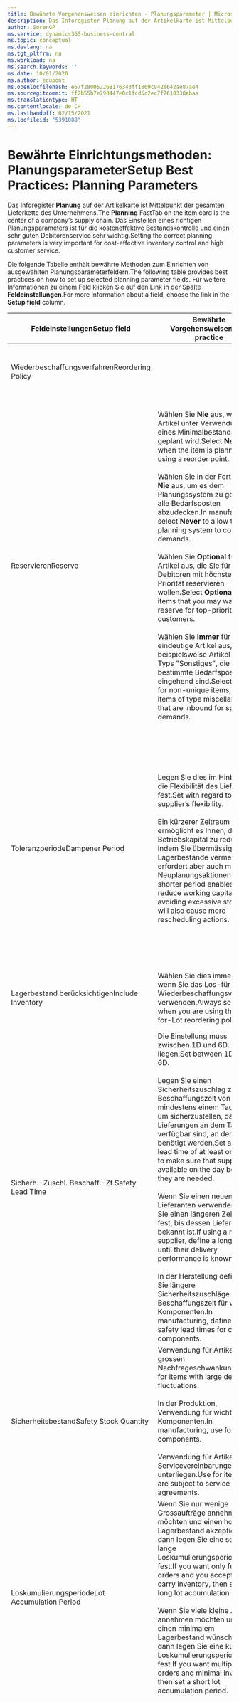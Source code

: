 ```yaml
---
title: Bewährte Vorgehensweisen einrichten - Planungsparameter | Microsoft Docs
description: Das Inforegister Planung auf der Artikelkarte ist Mittelpunkt der gesamten Lieferkette des Unternehmens. Das Einstellen eines richtigen Planungsparameters ist für die kosteneffektive Bestandskontrolle und einen sehr guten Debitorenservice sehr wichtig.
author: SorenGP
ms.service: dynamics365-business-central
ms.topic: conceptual
ms.devlang: na
ms.tgt_pltfrm: na
ms.workload: na
ms.search.keywords: ''
ms.date: 10/01/2020
ms.author: edupont
ms.openlocfilehash: e67f280052268176343ff1869c942e642ae87ae4
ms.sourcegitcommit: ff2b55b7e790447e0c1fcd5c2ec7f7610338ebaa
ms.translationtype: HT
ms.contentlocale: de-CH
ms.lasthandoff: 02/15/2021
ms.locfileid: "5391088"
---
```

# <a name="setup-best-practices-planning-parameters"></a><span data-ttu-id="e8457-104">Bewährte Einrichtungsmethoden: Planungsparameter</span><span class="sxs-lookup"><span data-stu-id="e8457-104">Setup Best Practices: Planning Parameters</span></span>
<span data-ttu-id="e8457-105">Das Inforegister **Planung** auf der Artikelkarte ist Mittelpunkt der gesamten Lieferkette des Unternehmens.</span><span class="sxs-lookup"><span data-stu-id="e8457-105">The **Planning** FastTab on the item card is the center of a company’s supply chain.</span></span> <span data-ttu-id="e8457-106">Das Einstellen eines richtigen Planungsparameters ist für die kosteneffektive Bestandskontrolle und einen sehr guten Debitorenservice sehr wichtig.</span><span class="sxs-lookup"><span data-stu-id="e8457-106">Setting the correct planning parameters is very important for cost-effective inventory control and high customer service.</span></span>  

 <span data-ttu-id="e8457-107">Die folgende Tabelle enthält bewährte Methoden zum Einrichten von ausgewählten Planungsparameterfeldern.</span><span class="sxs-lookup"><span data-stu-id="e8457-107">The following table provides best practices on how to set up selected planning parameter fields.</span></span> <span data-ttu-id="e8457-108">Für weitere Informationen zu einem Feld klicken Sie auf den Link in der Spalte **Feldeinstellungen**.</span><span class="sxs-lookup"><span data-stu-id="e8457-108">For more information about a field, choose the link in the **Setup field** column.</span></span>  

|<span data-ttu-id="e8457-109">Feldeinstellungen</span><span class="sxs-lookup"><span data-stu-id="e8457-109">Setup field</span></span>|<span data-ttu-id="e8457-110">Bewährte Vorgehensweisen</span><span class="sxs-lookup"><span data-stu-id="e8457-110">Best practice</span></span>|<span data-ttu-id="e8457-111">Bemerkung</span><span class="sxs-lookup"><span data-stu-id="e8457-111">Comment</span></span>|  
|-----------------|-------------------|-------------|  
|<span data-ttu-id="e8457-112">Wiederbeschaffungsverfahren</span><span class="sxs-lookup"><span data-stu-id="e8457-112">Reordering Policy</span></span>||<span data-ttu-id="e8457-113">Weitere Informationen finden Sie unter [Bewährte Einrichtungsmethoden: Wiederbeschaffungsverfahren](setup-best-practices-reordering-policies.md).</span><span class="sxs-lookup"><span data-stu-id="e8457-113">For more information, see [Setup Best Practices: Reordering Policies](setup-best-practices-reordering-policies.md).</span></span>|  
|<span data-ttu-id="e8457-114">Reservieren</span><span class="sxs-lookup"><span data-stu-id="e8457-114">Reserve</span></span>|<span data-ttu-id="e8457-115">Wählen Sie **Nie** aus, wenn der Artikel unter Verwendung eines Minimalbestands geplant wird.</span><span class="sxs-lookup"><span data-stu-id="e8457-115">Select **Never** when the item is planned using a reorder point.</span></span><br /><br /> <span data-ttu-id="e8457-116">Wählen Sie in der Fertigung **Nie** aus, um es dem Planungssystem zu gestatten, alle Bedarfsposten abzudecken.</span><span class="sxs-lookup"><span data-stu-id="e8457-116">In manufacturing, select **Never** to allow the planning system to cover all demands.</span></span><br /><br /> <span data-ttu-id="e8457-117">Wählen Sie **Optional** für Artikel aus, die Sie für Debitoren mit höchster Priorität reservieren wollen.</span><span class="sxs-lookup"><span data-stu-id="e8457-117">Select **Optional** for items that you may want to reserve for top-priority customers.</span></span><br /><br /> <span data-ttu-id="e8457-118">Wählen Sie **Immer** für nicht eindeutige Artikel aus, wie beispielsweise Artikel des Typs "Sonstiges", die für bestimmte Bedarfsposten eingehend sind.</span><span class="sxs-lookup"><span data-stu-id="e8457-118">Select **Always** for non-unique items, such as items of type miscellaneous that are inbound for specific demands.</span></span>|<span data-ttu-id="e8457-119">Reservierungen wirken im Allgemeinen dem Zweck der Planung entgegen, nämlich einem Ausgleich zwischen Bedarf und Vorrat.</span><span class="sxs-lookup"><span data-stu-id="e8457-119">Reservations generally counteract the purpose of planning, which is to balance demand and supply.</span></span> <span data-ttu-id="e8457-120">Daher sollten Artikel, die für die Planung eingerichtet wurden, im Allgemeinen nicht reserviert werden.</span><span class="sxs-lookup"><span data-stu-id="e8457-120">Therefore, items that are set up for planning should generally not be reserved.</span></span><br /><br /> <span data-ttu-id="e8457-121">Wenn der Benutzer eine Lagerbestandsmenge für zukünftigen Bedarf reserviert, wird die Planungsgrundlage gestört, und der Minimalbestand funktioniert möglicherweise nicht ordnungsgemäss.</span><span class="sxs-lookup"><span data-stu-id="e8457-121">If the user reserves an inventory quantity for future demand, then the planning foundation will be disturbed, and the reorder point may not work correctly.</span></span> <span data-ttu-id="e8457-122">Selbst wenn der voraussichtliche Lagerbestand im Hinblick auf den Minimalbestand akzeptabel ist, stehen die Mengen möglicherweise aufgrund der Reservierung nicht zur Verfügung.</span><span class="sxs-lookup"><span data-stu-id="e8457-122">Even if the projected inventory level is acceptable with regard to the reorder point, the quantities may not be available because of the reservation.</span></span>|  
|<span data-ttu-id="e8457-123">Toleranzperiode</span><span class="sxs-lookup"><span data-stu-id="e8457-123">Dampener Period</span></span>|<span data-ttu-id="e8457-124">Legen Sie dies im Hinblick auf die Flexibilität des Lieferanten fest.</span><span class="sxs-lookup"><span data-stu-id="e8457-124">Set with regard to the supplier’s flexibility.</span></span><br /><br /> <span data-ttu-id="e8457-125">Ein kürzerer Zeitraum ermöglicht es Ihnen, das Betriebskapital zu reduzieren, indem Sie übermässige Lagerbestände vermeiden, erfordert aber auch mehr Neuplanungsaktionen.</span><span class="sxs-lookup"><span data-stu-id="e8457-125">A shorter period enables you to reduce working capital by avoiding excessive stock, but will also cause more rescheduling actions.</span></span>|<span data-ttu-id="e8457-126">Wenn der Lieferant Änderungen in letzter Minute an den Aufträgen akzeptiert, verwenden Sie eine kürzere Periode. Sie müssen jedoch weitere Neuplanungsaktionen einplanen.</span><span class="sxs-lookup"><span data-stu-id="e8457-126">If the supplier accepts last-minute changes to orders, then use a shorter period, but be prepared for more rescheduling actions.</span></span> <span data-ttu-id="e8457-127">Wenn für den Lieferanten eine feste Planung erforderlich ist, verwenden Sie eine möglichst lange Periode.</span><span class="sxs-lookup"><span data-stu-id="e8457-127">If the supplier requires firm planning, then extend the period as much as possible.</span></span><br /><br /> <span data-ttu-id="e8457-128">Informationen zur globalen Einrichtung, siehe **Toleranzperiode** under [Designdetails: Parameter Planen](design-details-planning-parameters.md)</span><span class="sxs-lookup"><span data-stu-id="e8457-128">For information about the **Dampener Period** field , see [Design Details: Planning Parameters](design-details-planning-parameters.md).</span></span>|  
|<span data-ttu-id="e8457-129">Lagerbestand berücksichtigen</span><span class="sxs-lookup"><span data-stu-id="e8457-129">Include Inventory</span></span>|<span data-ttu-id="e8457-130">Wählen Sie dies immer aus, wenn Sie das Los-für-Los-Wiederbeschaffungsverfahren verwenden.</span><span class="sxs-lookup"><span data-stu-id="e8457-130">Always select when you are using the Lot-for-Lot reordering policy.</span></span>|<span data-ttu-id="e8457-131">Wählen Sie dies nur in bestimmten Fällen nicht aus, beispielsweise wenn keine Lagerartikel verkäuflich sind.</span><span class="sxs-lookup"><span data-stu-id="e8457-131">Do not select only in special situations, such as when inventory items are not sellable.</span></span>|  
|<span data-ttu-id="e8457-132">Sicherh.-Zuschl. Beschaff.-Zt.</span><span class="sxs-lookup"><span data-stu-id="e8457-132">Safety Lead Time</span></span>|<span data-ttu-id="e8457-133">Die Einstellung muss zwischen 1D und 6D. liegen.</span><span class="sxs-lookup"><span data-stu-id="e8457-133">Set between 1D and 6D.</span></span><br /><br /> <span data-ttu-id="e8457-134">Legen Sie einen Sicherheitszuschlag zur Beschaffungszeit von mindestens einem Tag fest, um sicherzustellen, dass die Lieferungen an dem Tag verfügbar sind, an dem sie benötigt werden.</span><span class="sxs-lookup"><span data-stu-id="e8457-134">Set a safety lead time of at least one day to make sure that supplies are available on the day before they are needed.</span></span><br /><br /> <span data-ttu-id="e8457-135">Wenn Sie einen neuen Lieferanten verwenden, legen Sie einen längeren Zeitraum fest, bis dessen Liefertreue bekannt ist.</span><span class="sxs-lookup"><span data-stu-id="e8457-135">If using a new supplier, define a longer time until their delivery performance is known.</span></span><br /><br /> <span data-ttu-id="e8457-136">In der Herstellung definieren Sie längere Sicherheitszuschläge zur Beschaffungszeit für wichtige Komponenten.</span><span class="sxs-lookup"><span data-stu-id="e8457-136">In manufacturing, define longer safety lead times for critical components.</span></span>|<span data-ttu-id="e8457-137">Vom System geplante Lieferungen, um zu vermeiden, dass am gleichen Tag, an dem Bestand nicht lieferbar ist, Bestand nicht lieferbar ist.</span><span class="sxs-lookup"><span data-stu-id="e8457-137">Supply that is planned by the system to avoid a stock-out will arrive on the same day that the stock-out occurs.</span></span> <span data-ttu-id="e8457-138">Dies kann sich möglicherweise als mehrere Stunden zu spät erweisen, wenn beispielsweise der Bedarf morgens erforderlich ist und die Lieferung am Nachmittag eingeht.</span><span class="sxs-lookup"><span data-stu-id="e8457-138">This may be several hours too late if, for example, the demand is needed in the morning and the supply arrives in the afternoon.</span></span> <span data-ttu-id="e8457-139">**Hinweis:** Das Feld **Sicherh.-Zuschl.-Zt.** verwendet den Basiskalender.</span><span class="sxs-lookup"><span data-stu-id="e8457-139">**Note:**  The **Safety Lead Time** field uses the base calendar.</span></span> <span data-ttu-id="e8457-140">Daher bedeutet 14T nicht notwendigerweise zwei Wochen.</span><span class="sxs-lookup"><span data-stu-id="e8457-140">Therefore, 14D is not necessarily two weeks.</span></span>|  
|<span data-ttu-id="e8457-141">Sicherheitsbestand</span><span class="sxs-lookup"><span data-stu-id="e8457-141">Safety Stock Quantity</span></span>|<span data-ttu-id="e8457-142">Verwendung für Artikel mit grossen Nachfrageschwankungen.</span><span class="sxs-lookup"><span data-stu-id="e8457-142">Use for items with large demand fluctuations.</span></span><br /><br /> <span data-ttu-id="e8457-143">In der Produktion, Verwendung für wichtige Komponenten.</span><span class="sxs-lookup"><span data-stu-id="e8457-143">In manufacturing, use for critical components.</span></span><br /><br /> <span data-ttu-id="e8457-144">Verwendung für Artikel, die Servicevereinbarungen unterliegen.</span><span class="sxs-lookup"><span data-stu-id="e8457-144">Use for items that are subject to service agreements.</span></span>|<span data-ttu-id="e8457-145">Wenn das Feld **Minimalbestant** nicht ausgefüllt ist, dann dient der Sicherheitsbestand auch als Minimalbestand.</span><span class="sxs-lookup"><span data-stu-id="e8457-145">If the **Reorder Point** field is not filled, then the safety stock quantity also functions as a reorder point.</span></span>|  
|<span data-ttu-id="e8457-146">Loskumulierungsperiode</span><span class="sxs-lookup"><span data-stu-id="e8457-146">Lot Accumulation Period</span></span>|<span data-ttu-id="e8457-147">Wenn Sie nur wenige Grossaufträge annehmen möchten und einen hohen Lagerbestand akzeptieren, dann legen Sie eine sehr lange Loskumulierungsperiode fest.</span><span class="sxs-lookup"><span data-stu-id="e8457-147">If you want only few big orders and you accept to carry inventory, then set a long lot accumulation period.</span></span><br /><br /> <span data-ttu-id="e8457-148">Wenn Sie viele kleine Aufträge annehmen möchten und sich einen minimalem Lagerbestand wünschen, dann legen Sie eine kurze Loskumulierungsperiode fest.</span><span class="sxs-lookup"><span data-stu-id="e8457-148">If you want multiple small orders and minimal inventory, then set a short lot accumulation period.</span></span>|<span data-ttu-id="e8457-149">Die Loskumulierungsperiode ist im Allgemeinen die längste Periode, in der Sie über Lagerbestand verfügen.</span><span class="sxs-lookup"><span data-stu-id="e8457-149">The lot accumulation period is generally the longest period that you will carry inventory.</span></span>|  
|<span data-ttu-id="e8457-150">Minimalbestand</span><span class="sxs-lookup"><span data-stu-id="e8457-150">Reorder Point</span></span>|<span data-ttu-id="e8457-151">Ermitteln Sie den Minimalbestand auf Basis des Anforderungsprofils des Artikels.</span><span class="sxs-lookup"><span data-stu-id="e8457-151">Base the reorder point on the item’s demand profile.</span></span>|<span data-ttu-id="e8457-152">Wenn laut historischen Daten während einer Beschaffungszeit von sieben Tagen der durchschnittliche Bedarf des Artikels 100 Einheiten beträgt, kann der Minimalbestand auf 100 festgelegt werden.</span><span class="sxs-lookup"><span data-stu-id="e8457-152">If historical data shows that the item’s average demand is 100 units during a lead time of seven days, then the reorder point can be set to 100 as a minimum.</span></span><br /><br /> <span data-ttu-id="e8457-153">Das bedeutet, dass bei einer Abnahme des Lagerbestands auf unter 100 Einheiten das Planungssystem die Wiederbeschaffung des Artikels vorschlägt, da für die Wiederbeschaffung sieben Tage benötigt werden und genügend Einheiten vorhanden sein müssen, um den Bedarf in diesen sieben Tagen zu decken.</span><span class="sxs-lookup"><span data-stu-id="e8457-153">This means that when the inventory level falls below 100 units, then the planning system will suggest to replenish because it takes seven days to supply the item, and there must be enough to cover the demand within those seven days.</span></span>|  
|<span data-ttu-id="e8457-154">Zeitrahmen</span><span class="sxs-lookup"><span data-stu-id="e8457-154">Time Bucket</span></span>|<span data-ttu-id="e8457-155">Ein leeres Feld bedeutet, dass der Lagerbestand jeden Tag überprüft wird.</span><span class="sxs-lookup"><span data-stu-id="e8457-155">Leave blank, meaning that the inventory level is checked every day.</span></span>|<span data-ttu-id="e8457-156">Bei täglicher Überprüfung des Lagerbestands ist eine optimale Planung des Minimalbestands sichergestellt.</span><span class="sxs-lookup"><span data-stu-id="e8457-156">Checking the inventory level every day ensures optimal reorder point planning.</span></span> <span data-ttu-id="e8457-157">**Hinweis:** Ein Zeitrahmen von 1W bedeutet, dass der Lagerbestand möglicherweise eine Woche bevor ein Beschaffungsauftrag vorgeschlagen wird, unter dem Minimalbestand liegt.</span><span class="sxs-lookup"><span data-stu-id="e8457-157">**Note:**  A time bucket of 1W means that the inventory level may be below the reorder point for one week before a supply order is suggested.</span></span>|  
|<span data-ttu-id="e8457-158">Rundungspräzision</span><span class="sxs-lookup"><span data-stu-id="e8457-158">Rounding Precision</span></span>|<span data-ttu-id="e8457-159">In der teuren Produktion auf 0,00001 festgelegt.</span><span class="sxs-lookup"><span data-stu-id="e8457-159">In expensive manufacturing, set to 0.00001.</span></span>|<span data-ttu-id="e8457-160">Grosse Rundungsmengen an Ausschuss oder Materialverbrauch können zu sehr hohen Lagerkosten führen.</span><span class="sxs-lookup"><span data-stu-id="e8457-160">Large rounding quantities of scrap or material consumption can amount to very large inventory costs.</span></span> <span data-ttu-id="e8457-161">Es kann daher von Bedeutung sein, die kleinste Rundungspräzision festzulegen, um diese potenziellen Kosten zu minimieren.</span><span class="sxs-lookup"><span data-stu-id="e8457-161">It may therefore be relevant to set the smallest rounding precision to minimize this potential cost.</span></span>|  

> [!NOTE]  
>  <span data-ttu-id="e8457-162">Die bewährten Methoden zu Planungsparametern auf Artikelkarten gelten auch für dieselben Felder auf Lagerhaltungsdatenkarten.</span><span class="sxs-lookup"><span data-stu-id="e8457-162">The best practices for planning parameters on item cards also apply to the same fields on SKU cards.</span></span>  
>   
>  <span data-ttu-id="e8457-163">Wenn Unternehmen den Bedarf an verschiedenen Lagerorten planen, empfiehlt es sich, für jeden Standort Lagerhaltungsdaten festzulegen und den gesamten Bedarf mit einem Wert im Feld **Lagerortcode** zu erstellen.</span><span class="sxs-lookup"><span data-stu-id="e8457-163">If companies plan for demand at different locations, then it is strongly advised to define SKUs for each location and that all demand is created by using a value in the **Location Code** field.</span></span> <span data-ttu-id="e8457-164">Weitere Informationen finden Sie unter [Designdetails: Bedarf an leerem Lagerort](design-details-demand-at-blank-location.md)</span><span class="sxs-lookup"><span data-stu-id="e8457-164">For more information, see [Design Details: Demand at Blank Location](design-details-demand-at-blank-location.md).</span></span>  

## <a name="see-also"></a><span data-ttu-id="e8457-165">Siehe auch</span><span class="sxs-lookup"><span data-stu-id="e8457-165">See Also</span></span>  
 <span data-ttu-id="e8457-166">[Bewährte Einrichtungsmethoden: Beschaffungsplanung](setup-best-practices-supply-planning.md) </span><span class="sxs-lookup"><span data-stu-id="e8457-166">[Setup Best Practices: Supply Planning](setup-best-practices-supply-planning.md) </span></span>  
 <span data-ttu-id="e8457-167">[Designdetails: Vorratsplanung](design-details-supply-planning.md) </span><span class="sxs-lookup"><span data-stu-id="e8457-167">[Design Details: Supply Planning](design-details-supply-planning.md) </span></span>  
 [<span data-ttu-id="e8457-168">Richten Sie komplexe Anwendungsbereiche mithilfe bewährter Methoden ein</span><span class="sxs-lookup"><span data-stu-id="e8457-168">Set Up Complex Application Areas Using Best Practices</span></span>](set-up-complex-application-areas-using-best-practices.md)  
 [<span data-ttu-id="e8457-169">Designdetails: Bedarf an leerem Lagerort</span><span class="sxs-lookup"><span data-stu-id="e8457-169">Design Details: Demand at Blank Location</span></span>](design-details-demand-at-blank-location.md)  
 <span data-ttu-id="e8457-170">[Arbeiten mit [!INCLUDE[prod_short](includes/prod_short.md)]](ui-work-product.md)</span><span class="sxs-lookup"><span data-stu-id="e8457-170">[Working with [!INCLUDE[prod_short](includes/prod_short.md)]](ui-work-product.md)</span></span>


[!INCLUDE[footer-include](includes/footer-banner.md)]
